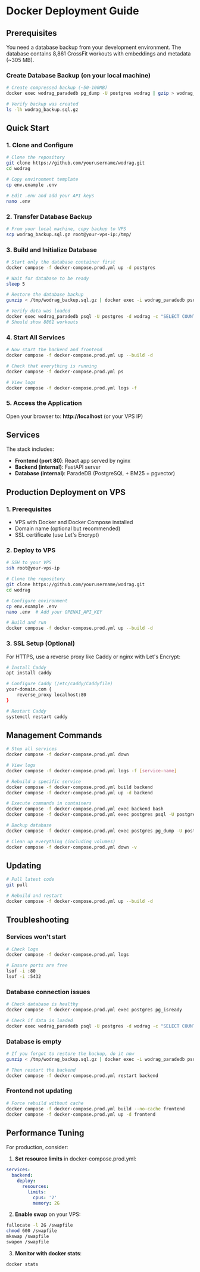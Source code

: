 # Docker Deployment Guide

## Prerequisites

You need a database backup from your development environment. The database contains 8,861 CrossFit workouts with embeddings and metadata (~305 MB).

### Create Database Backup (on your local machine)

```bash
# Create compressed backup (~50-100MB)
docker exec wodrag_paradedb pg_dump -U postgres wodrag | gzip > wodrag_backup.sql.gz

# Verify backup was created
ls -lh wodrag_backup.sql.gz
```

## Quick Start

### 1. Clone and Configure

```bash
# Clone the repository
git clone https://github.com/yourusername/wodrag.git
cd wodrag

# Copy environment template
cp env.example .env

# Edit .env and add your API keys
nano .env
```

### 2. Transfer Database Backup

```bash
# From your local machine, copy backup to VPS
scp wodrag_backup.sql.gz root@your-vps-ip:/tmp/
```

### 3. Build and Initialize Database

```bash
# Start only the database container first
docker compose -f docker-compose.prod.yml up -d postgres

# Wait for database to be ready
sleep 5

# Restore the database backup
gunzip < /tmp/wodrag_backup.sql.gz | docker exec -i wodrag_paradedb psql -U postgres wodrag

# Verify data was loaded
docker exec wodrag_paradedb psql -U postgres -d wodrag -c "SELECT COUNT(*) FROM workouts;"
# Should show 8861 workouts
```

### 4. Start All Services

```bash
# Now start the backend and frontend
docker compose -f docker-compose.prod.yml up --build -d

# Check that everything is running
docker compose -f docker-compose.prod.yml ps

# View logs
docker compose -f docker-compose.prod.yml logs -f
```

### 5. Access the Application

Open your browser to: **http://localhost** (or your VPS IP)

## Services

The stack includes:

- **Frontend (port 80)**: React app served by nginx
- **Backend (internal)**: FastAPI server
- **Database (internal)**: ParadeDB (PostgreSQL + BM25 + pgvector)

## Production Deployment on VPS

### 1. Prerequisites

- VPS with Docker and Docker Compose installed
- Domain name (optional but recommended)
- SSL certificate (use Let's Encrypt)

### 2. Deploy to VPS

```bash
# SSH to your VPS
ssh root@your-vps-ip

# Clone the repository
git clone https://github.com/yourusername/wodrag.git
cd wodrag

# Configure environment
cp env.example .env
nano .env  # Add your OPENAI_API_KEY

# Build and run
docker compose -f docker-compose.prod.yml up --build -d
```

### 3. SSL Setup (Optional)

For HTTPS, use a reverse proxy like Caddy or nginx with Let's Encrypt:

```bash
# Install Caddy
apt install caddy

# Configure Caddy (/etc/caddy/Caddyfile)
your-domain.com {
    reverse_proxy localhost:80
}

# Restart Caddy
systemctl restart caddy
```

## Management Commands

```bash
# Stop all services
docker compose -f docker-compose.prod.yml down

# View logs
docker compose -f docker-compose.prod.yml logs -f [service-name]

# Rebuild a specific service
docker compose -f docker-compose.prod.yml build backend
docker compose -f docker-compose.prod.yml up -d backend

# Execute commands in containers
docker compose -f docker-compose.prod.yml exec backend bash
docker compose -f docker-compose.prod.yml exec postgres psql -U postgres -d wodrag

# Backup database
docker compose -f docker-compose.prod.yml exec postgres pg_dump -U postgres wodrag > backup.sql

# Clean up everything (including volumes)
docker compose -f docker-compose.prod.yml down -v
```

## Updating

```bash
# Pull latest code
git pull

# Rebuild and restart
docker compose -f docker-compose.prod.yml up --build -d
```

## Troubleshooting

### Services won't start
```bash
# Check logs
docker compose -f docker-compose.prod.yml logs

# Ensure ports are free
lsof -i :80
lsof -i :5432
```

### Database connection issues
```bash
# Check database is healthy
docker compose -f docker-compose.prod.yml exec postgres pg_isready

# Check if data is loaded
docker exec wodrag_paradedb psql -U postgres -d wodrag -c "SELECT COUNT(*) FROM workouts;"
```

### Database is empty
```bash
# If you forgot to restore the backup, do it now
gunzip < /tmp/wodrag_backup.sql.gz | docker exec -i wodrag_paradedb psql -U postgres wodrag

# Then restart the backend
docker compose -f docker-compose.prod.yml restart backend
```

### Frontend not updating
```bash
# Force rebuild without cache
docker compose -f docker-compose.prod.yml build --no-cache frontend
docker compose -f docker-compose.prod.yml up -d frontend
```

## Performance Tuning

For production, consider:

1. **Set resource limits** in docker-compose.prod.yml:
```yaml
services:
  backend:
    deploy:
      resources:
        limits:
          cpus: '2'
          memory: 2G
```

2. **Enable swap** on your VPS:
```bash
fallocate -l 2G /swapfile
chmod 600 /swapfile
mkswap /swapfile
swapon /swapfile
```

3. **Monitor with docker stats**:
```bash
docker stats
```